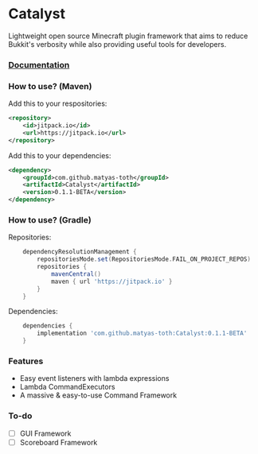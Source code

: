 # Catalyst
Lightweight open source Minecraft plugin framework that aims to reduce Bukkit's verbosity while also providing useful tools for developers.

### [Documentation](https://understood-diascia-0f5.notion.site/527233c73ac8499faafd7488ab8353f4?v=6611342351cc4419a2e004385402c330)

### How to use? (Maven)
Add this to your respositories:
```xml
<repository>
    <id>jitpack.io</id>
    <url>https://jitpack.io</url>
</repository>
```

Add this to your dependencies:
```xml
<dependency>
    <groupId>com.github.matyas-toth</groupId>
    <artifactId>Catalyst</artifactId>
    <version>0.1.1-BETA</version>
</dependency>
```

### How to use? (Gradle)
Repositories:
```gradle
	dependencyResolutionManagement {
		repositoriesMode.set(RepositoriesMode.FAIL_ON_PROJECT_REPOS)
		repositories {
			mavenCentral()
			maven { url 'https://jitpack.io' }
		}
	}
```
Dependencies:
```gradle
	dependencies {
		implementation 'com.github.matyas-toth:Catalyst:0.1.1-BETA'
	}
```


### Features
- Easy event listeners with lambda expressions
- Lambda CommandExecutors
- A massive & easy-to-use Command Framework

### To-do
- [ ] GUI Framework
- [ ] Scoreboard Framework
